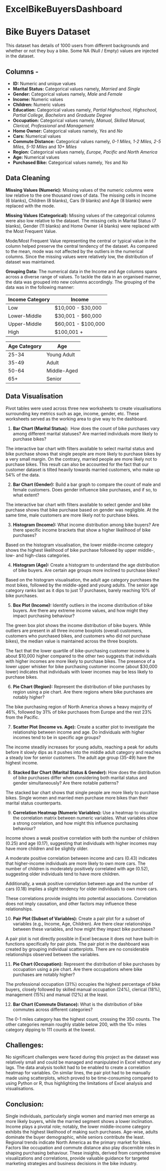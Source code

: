 # ExcelBikeBuyersDashboard
# Bike Buyers Dataset

This dataset has details of 1000 users from different backgrounds and whether or not they buy a bike. Some NA (Null / Empty) values are injected in the dataset. 

## Columns -

- **ID:** Numeric and unique values
- **Marital Status:** Categorical values namely, *Married* and *Single*
- **Gender:** Categorical values namely, *Male* and *Female*
- **Income:** Numeric values
- **Children:** Numeric values
- **Education:** Categorical values namely, *Partial Highschool, Highschool, Partial College, Bachelors* and *Graduate Degree*
- **Occupation:** Categorical values namely, *Manual, Skilled Manual, Clerical, Professional* and *Management*
- **Home Owner:** Categorical values namely, *Yes* and *No*
- **Cars:** Numerical values
- **Commute Distance:** Categorical values namely, *0-1 Miles, 1-2 Miles, 2-5 Miles, 5-10 Miles* and *10+ Miles*
- **Region:** Categorical values namely, *Europe, Pacific* and *North America*
- **Age:** Numerical values 
- **Purchased Bike:** Categorical values namely, *Yes* and *No*

## Data Cleaning

**Missing Values (Numeric):** Missing values of the numeric columns were low relative to the one thousand rows of data. The missing cells in Income (6 blanks), Children (8 blanks), Cars (9 blanks) and Age (8 blanks) were replaced with the mode.



**Missing Values (Categorical):** Missing values of the categorical columns were also low relative to the dataset. The missing cells in Marital Status (7 blanks), Gender (11 blanks) and Home Owner (4 blanks) were replaced with the Most Frequent Value.

Mode/Most Frequent Value representing the central or typical value in the column helped preserve the central tendency of the dataset. As compared to the mean, mode was not affected by the outliers in the numerical columns. Since the missing values were relatively low, the distribution of dataset was maintained.

**Grouping Data:** The numerical data in the Income and Age columns spans across a diverse range of values. To tackle the data in an organised manner, the data was grouped into new columns accordingly. The grouping of the data was in the following manner:


|**Income Category**|**Income**|
| - | - |
|Low|$10,000 - $30,000|
|Lower-Middle|$30,001 - $60,000|
|Upper-Middle|$60,001 - $100,000|
|High|$100,001 +|


|**Age Category**|**Age**|
| - | - |
|25-34|Young Adult|
|35-49|Adult|
|50-64|Middle-Aged|
|65+|Senior|

## Data Visualisation

Pivot tables were used across three new worksheets to create visualisations surrounding key metrics such as age, income, gender, etc. These worksheets served as the working area to give way to the dashboard.

1. **Bar Chart (Marital Status):**  How does the count of bike purchases vary among different marital statuses? Are married individuals more likely to purchase bikes?

The interactive bar chart with filters available to select marital status and bike purchase shows that single people are more likely to purchase bikes by a very small margin. On the contrary, married people are more likely not to purchase bikes. This result can also be accounted for the fact that our customer dataset is tilted heavily towards married customers, who make up 54% of the data.

2. **Bar Chart (Gender):** Build a bar graph to compare the count of male and female customers. Does gender influence bike purchases, and if so, to what extent?

The interactive bar chart with filters available to select gender and bike purchase shows that bike purchase based on gender was negligible. At the same time, male customers are more likely not to purchase bikes. 

3. **Histogram (Income):** What income distribution among bike buyers? Are there specific income brackets that show a higher likelihood of bike purchases?

Based on the histogram visualisation, the lower middle-income category shows the highest likelihood of bike purchase followed by upper middle-, low- and high-class categories.

4. **Histogram (Age):** Create a histogram to understand the age distribution of bike buyers. Are certain age groups more inclined to purchase bikes?

Based on the histogram visualisation, the adult age category purchases the most bikes, followed by the middle-aged and young adults. The senior age category ranks last as it dips to just 17 purchases, barely reaching 10% of bike purchases.

5. **Box Plot (Income):** Identify outliers in the income distribution of bike buyers. Are there any extreme income values, and how might they impact purchasing behaviour?

The green box plot shows the income distribution of bike buyers. While outliers are present in all three income boxplots (overall customers, customers who purchased bikes, and customers who did not purchase bikes), the median value is maintained across the three boxplots. 

The fact that the lower quartile of bike-purchasing customer income is about $10,000 higher compared to the other two suggests that individuals with higher incomes are more likely to purchase bikes. The presence of a lower upper whisker for bike purchasing customer income (about $30,000 lower) indicates that individuals with lower incomes may be less likely to purchase bikes.

6. **Pie Chart (Region):** Represent the distribution of bike purchases by region using a pie chart. Are there regions where bike purchases are notably higher?

The bike purchasing region of North America shows a heavy majority of 46%, followed by 31% of bike purchases from Europe and the rest 23% from the Pacific.

7. **Scatter Plot (Income vs. Age):** Create a scatter plot to investigate the relationship between income and age. Do individuals with higher incomes tend to be in specific age groups?

The income steadily increases for young adults, reaching a peak for adults before it slowly dips as it pushes into the middle adult category and reaches a steady low for senior customers. The adult age group (35-49) have the highest income.

8. **Stacked Bar Chart (Marital Status & Gender):** How does the distribution of bike purchases differ when considering both marital status and gender simultaneously? Are there notable patterns?

The stacked bar chart shows that single people are more likely to purchase bikes. Single women and married men purchase more bikes than their marital status counterparts. 

9. **Correlation Heatmap (Numeric Variables):** Use a heatmap to visualize the correlation matrix between numeric variables. What variables show a strong correlation, and how might this influence purchasing behaviour?

Income shows a weak positive correlation with both the number of children (0.25) and age (0.17), suggesting that individuals with higher incomes may have more children and be slightly older. 

A moderate positive correlation between income and cars (0.43) indicates that higher-income individuals are more likely to own more cars. The number of children is moderately positively correlated with age (0.52), suggesting older individuals tend to have more children. 

Additionally, a weak positive correlation between age and the number of cars (0.18) implies a slight tendency for older individuals to own more cars. 

These correlations provide insights into potential associations. Correlation does not imply causation, and other factors may influence these relationships.

10. **Pair Plot (Subset of Variables):** Create a pair plot for a subset of variables (e.g., Income, Age, Children). Are there clear relationships between these variables, and how might they impact bike purchases?


A pair plot is not directly possible in Excel because it does not have built-in functions specifically for pair plots. The pair plot in the dashboard was created by grouping individual scatterplots. There are no considerable relationships observed between the variables.

11. **Pie Chart (Occupation):** Represent the distribution of bike purchases by occupation using a pie chart. Are there occupations where bike purchases are notably higher?

The professional occupation (31%) occupies the highest percentage of bike buyers, closely followed by skilled manual occupation (24%), clerical (18%), management (15%) and manual (12%) at the least. 

12. **Bar Chart (Commute Distance):** What is the distribution of bike commutes across different categories?

The 0-1 miles category has the highest count, crossing the 350 counts. The other categories remain roughly stable below 200, with the 10+ miles category dipping to 111 counts at the lowest.

## Challenges:
No significant challenges were faced during this project as the dataset was relatively small and could be managed and manipulated in Excel without any lags. The data analysis toolkit had to be enabled to create a correlation heatmap for variables. On similar lines, the pair plot had to be manually made using scatterplots, which proved to be time-consuming compared to using Python or R, thus highlighting the limitations of Excel analysis and visualisations.

## Conclusion:

Single individuals, particularly single women and married men emerge as more likely buyers, while the married segment shows a lower inclination. Income plays a pivotal role; notably, the lower middle-income category exhibits the highest likelihood of making such purchases. Age-wise, adults dominate the buyer demographic, while seniors contribute the least. Regional trends indicate North America as the primary market for bikes. Factors like occupation and commute distance also play discernible roles in shaping purchasing behaviour. These insights, derived from comprehensive visualizations and correlations, provide valuable guidance for targeted marketing strategies and business decisions in the bike industry.
